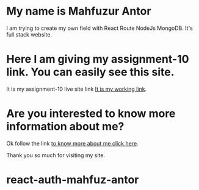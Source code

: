 # My name is Mahfuzur Antor

I am trying to create my own field with React Route NodeJs MongoDB. It's full stack website.

# Here I am giving my assignment-10 link. You can easily see this site.

It is my assignment-10 live site link [It is my working link](https://full-stack-client-site.web.app/).

# Are you interested to know more information about me?

Ok follow the link [to know more about me click here](https://mahfuz-antor.github.io/web-assignment-1/).

Thank you so much for visiting my site.

# react-auth-mahfuz-antor